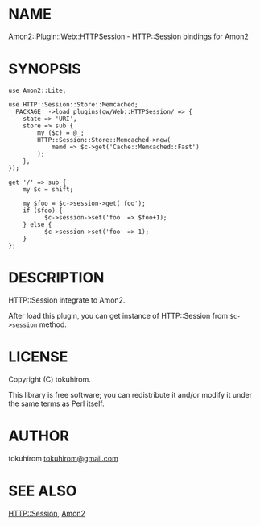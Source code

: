 # NAME

Amon2::Plugin::Web::HTTPSession - HTTP::Session bindings for Amon2

# SYNOPSIS

    use Amon2::Lite;

    use HTTP::Session::Store::Memcached;
    __PACKAGE__->load_plugins(qw/Web::HTTPSession/ => {
        state => 'URI',
        store => sub {
            my ($c) = @_;
            HTTP::Session::Store::Memcached->new(
                memd => $c->get('Cache::Memcached::Fast')
            );
        },
    });

    get '/' => sub {
        my $c = shift;

        my $foo = $c->session->get('foo');
        if ($foo) {
              $c->session->set('foo' => $foo+1);
        } else {
              $c->session->set('foo' => 1);
        }
    };

# DESCRIPTION

HTTP::Session integrate to Amon2.

After load this plugin, you can get instance of HTTP::Session from `$c->session` method.

# LICENSE

Copyright (C) tokuhirom.

This library is free software; you can redistribute it and/or modify
it under the same terms as Perl itself.

# AUTHOR

tokuhirom <tokuhirom@gmail.com>

# SEE ALSO

[HTTP::Session](http://search.cpan.org/perldoc?HTTP::Session), [Amon2](http://search.cpan.org/perldoc?Amon2)
